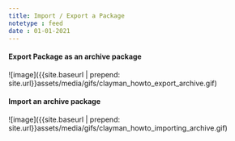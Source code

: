 ```yaml
---
title: Import / Export a Package
notetype : feed
date : 01-01-2021
---
```


<h4><b>Export Package as an archive package</b></h4>
![image]({{site.baseurl | prepend: site.url}}assets/media/gifs/clayman_howto_export_archive.gif)

<h4><b>Import an archive package</b></h4>
![image]({{site.baseurl | prepend: site.url}}assets/media/gifs/clayman_howto_importing_archive.gif)
